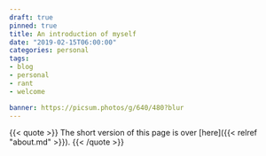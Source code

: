 ```yaml
---
draft: true
pinned: true
title: An introduction of myself
date: "2019-02-15T06:00:00"
categories: personal
tags:
- blog
- personal
- rant
- welcome

banner: https://picsum.photos/g/640/480?blur
---
```

<!--

I'm the kind of guy that is unable to do nothing. I'll always busy myself with something. One day I'll have this project in my head and won't stop talking about it and the next day I'll be nowhere to be found since I'm in the middle of nowhere, hiking or biking.

Everything I do is under extreme criticism, this is both my biggest advantage and my greatest downfall. This takes shape in a lot of trail and error. My point of reflection is very early in the process because of this. I love change. Trying a different approuch then the rest. But I an very weary of change because of change.

-->

{{< quote >}}
	The short version of this page is over [here]({{< relref "about.md" >}}).
{{< /quote >}}

<!--

outline:
* short about me
* my intention with this blog
* about my hobbies (personal stuff)
* volunteering

-->
